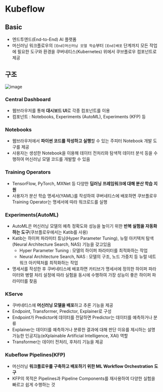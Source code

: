 # Kubeflow



## Basic

- 엔드투엔드(End-to-End) AI 플랫폼
-  머신러닝 워크플로우의 `[End]머신러닝 모델 학습`부터 `[End]배포` 단계까지 모든 작업에 필요한 도구와 환경을 쿠버네티스(Kubernetes) 위에서 쿠브플로우 컴포넌트로 제공



## 구조

![image](https://github.com/user-attachments/assets/5a3c6224-6808-48e4-b4b9-7035918c5846)



### Central Dashboard

- 웹브라우저를 통해 **대시보드 UI**로 각종 컴포넌트를 이용
- 컴포넌트 : Notebooks, Experiments (AutoML), Experiments (KFP)  등



### Notebooks

- 웹브라우저에서 **파이썬 코드를 작성하고 실행**할 수 있는 주피터 Notebook 개발 도구를 제공
- 사용자는 생성한 Notebook을 이용해 데이터 전처리와 탐색적 데이터 분석 등을 수행하여 머신러닝 모델 코드를 개발할 수 있음



### Training Operators

- TensorFlow, PyTorch, MXNet 등 다양한 **딥러닝 프레임워크에 대해 분산 학습 지원**
- 사용자가 분산 학습 명세서(YAML)를 작성하여 쿠버네티스에 배포하면 쿠브플로우 Training Operator는 명세서에 따라 워크로드를 실행



### Experiments(AutoML)

- AutoML은 머신러닝 모델의 예측 정확도와 성능을 높이기 위한 **반복 실험을 자동화하는 도구**(쿠브플로우에서는 Katib를 사용)
- Katib는 하이퍼 파라미터 튜닝(Hyper Parameter Tuning), 뉴럴 아키텍처 탐색(Neural Architecture Search, NAS) 기능을 갖고있음
  - Hyper Parameter Tuning : 모델의 하이퍼 파라미터를 최적화하는 작업
  - Neural Architecture Search, NAS : 모델의 구조, 노드 가중치 등 뉴럴 네트워크 아키텍처를 최적화하는 작업
- 명세서를 작성한 후 쿠버네티스에 배포하면 카티브가 명세서에 정의한 하이퍼 파라미터와 병렬 처리 설정에 따라 실험을 동시에 수행하여 가장 성능이 좋은 하이퍼 파라미터를 찾음



### KServe

- 쿠버네티스에 **머신러닝 모델을 배포**하고 추론 기능을 제공
- Endpoint, Transformer, Predictor, Explainer로 구성
- Endpoint가 Predictor에 데이터를 전달하면 Predictor는 데이터를 예측하거나 분류
- Explainer는 데이터를 예측하거나 분류한 결과에 대해 판단 이유를 제시하는 설명 가능한 인공지능(eXplainable Artificial Intelligence, XAI) 역할
- Transformer는 데이터 전처리, 후처리 기능을 제공



### Kubeflow Pipelines(KFP)

- 머신러닝 **워크플로우를 구축하고 배포하기 위한 ML Workflow Orchestration 도구**
- KFP의 목적은 Pipelines과 Pipeline Components를 재사용하여 다양한 실험을 빠르고 쉽게 수행하는 것